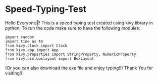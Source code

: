 # Speed-Typing-Test
Hello Everyone👋!
This is a speed typing test created using kivy library in python.
To run the code make sure to have the following modules:
```
import random
import time as tm
from kivy.clock import Clock
from kivy.app import App
from kivy.properties import StringProperty, NumericProperty
from kivy.uix.boxlayout import BoxLayout
```

(Or you can also download the exe file and enjoy typing!!)
Thank You for visiting!!
